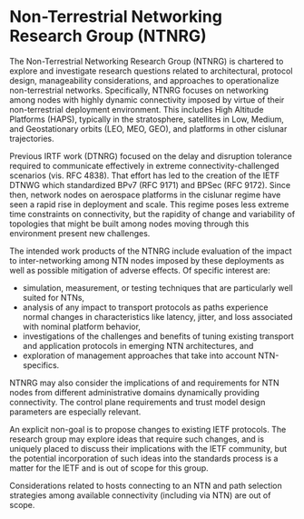 # Non-Terrestrial Networking Research Group (NTNRG)

The Non-Terrestrial Networking Research Group (NTNRG) is chartered to
explore and investigate research questions related to architectural, protocol design,
manageability considerations, and approaches to operationalize non-terrestrial networks.
Specifically, NTNRG focuses on networking
among nodes with highly dynamic connectivity imposed by virtue of their
non-terrestrial deployment environment. This includes High Altitude Platforms
(HAPS), typically in the stratosphere, satellites in Low, Medium, and
Geostationary orbits (LEO, MEO, GEO), and platforms in other cislunar
trajectories.

Previous IRTF work (DTNRG) focused on the delay and disruption tolerance
required to communicate effectively in extreme connectivity-challenged
scenarios (vis. RFC 4838). That effort has led to the creation of the IETF DTNWG which
standardized BPv7 (RFC 9171) and BPSec (RFC 9172).
Since then, network nodes on aerospace platforms in the cislunar regime
have seen a rapid rise in deployment and scale. This regime poses less extreme
time constraints on connectivity, but the rapidity of change and variability
of topologies that might be built among nodes moving through this environment
present new challenges.

The intended work products of the NTNRG include evaluation of the impact to
inter-networking among NTN nodes imposed by these deployments as well as
possible mitigation of adverse effects. Of specific
interest are:

  * simulation, measurement, or testing techniques that are particularly
    well suited for NTNs,
  * analysis of any impact to transport protocols as paths experience normal
    changes in characteristics like latency, jitter, and loss associated with
    nominal platform behavior,
  * investigations of the challenges and benefits of tuning existing
    transport and application protocols in emerging NTN architectures, and
  * exploration of management approaches that take into account NTN-specifics. 

NTNRG may also consider the implications of and requirements for NTN nodes
from different administrative domains dynamically providing connectivity.
The control plane requirements and trust model design parameters are
especially relevant.

An explicit non-goal is to propose changes to existing IETF protocols.
The research group may explore ideas that require such changes, and is uniquely
placed to discuss their implications with the IETF community, but the potential
incorporation of such ideas into the standards process is a matter for the IETF
and is out of scope for this group.

Considerations related to hosts connecting to an NTN and path selection strategies
among available connectivity (including via NTN) are out of scope.
